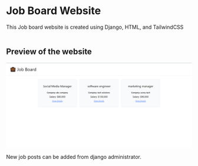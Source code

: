 <h1>Job Board Website</h1>
This Job board website is created using Django, HTML, and TailwindCSS
<br/><br/><h2>Preview of the website</h2>
<img src="website.png">
<br/><p>New job posts can be added from django administrator.</p>
